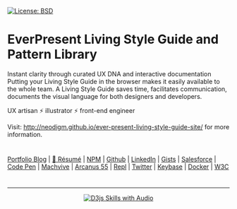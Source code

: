 [![License: BSD](https://badgen.net/badge/license/BSD/orange)](https://opensource.org/licenses/BSD-3-Clause)

# EverPresent Living Style Guide and Pattern Library
Instant clarity through curated UX DNA and interactive documentation
Putting your Living Style Guide in the browser makes it easily available to the whole team. A Living Style Guide saves time, facilitates communication, documents the visual language for both designers and developers.

UX artisan ⚡ illustrator ⚡ front-end engineer

Visit: http://neodigm.github.io/ever-present-living-style-guide-site/ for more information.

#
[Portfolio Blog](https://www.theScottKrause.com) |
[🚀 Résumé](https://thescottkrause.com/Arcanus_Scott_C_Krause_2020.pdf) |
[NPM](https://www.npmjs.com/~neodigm) |
[Github](https://github.com/neodigm) |
[LinkedIn](https://www.linkedin.com/in/neodigm24/) |
[Gists](https://gist.github.com/neodigm?direction=asc&sort=created) |
[Salesforce](https://trailblazer.me/id/skrause) |
[Code Pen](https://codepen.io/neodigm24) |
[Machvive](https://machvive.com/) |
[Arcanus 55](https://www.arcanus55.com/) |
[Repl](https://repl.it/@neodigm) |
[Twitter](https://twitter.com/neodigm24) |
[Keybase](https://keybase.io/neodigm) |
[Docker](https://hub.docker.com/u/neodigm) |
[W3C](https://www.w3.org/users/123844)
#
---
<p align="center">
  <a target="_blank" href="https://thescottkrause.com/d3_datavis_skills.html">
  <img src="https://repository-images.githubusercontent.com/178555357/2b6ad880-7aa0-11ea-8dde-63e70187e3e9" title="D3js Skills with Audio">
  </a>
</p>


